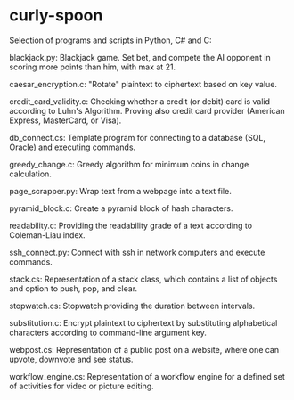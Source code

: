 # curly-spoon
Selection of programs and scripts in Python, C# and C:

blackjack.py: 
  Blackjack game. Set bet, and compete the AI opponent in scoring more points than him, with max at 21.
  
caesar_encryption.c:
  "Rotate" plaintext to ciphertext based on key value.
  
credit_card_validity.c:
  Checking whether a credit (or debit) card is valid according to Luhn's Algorithm. Proving also credit card provider (American Express, MasterCard, or Visa).

db_connect.cs:
  Template program for connecting to a database (SQL, Oracle) and executing commands.
  
greedy_change.c:
  Greedy algorithm for minimum coins in change calculation.
  
page_scrapper.py:
  Wrap text from a webpage into a text file.

pyramid_block.c:
  Create a pyramid block of hash characters.

readability.c:
  Providing the readability grade of a text according to Coleman-Liau index.

ssh_connect.py:
  Connect with ssh in network computers and execute commands.

stack.cs:
  Representation of a stack class, which contains a list of objects and option to push, pop, and clear.
  
stopwatch.cs:
  Stopwatch providing the duration between intervals.
  
substitution.c:
  Encrypt plaintext to ciphertext by substituting alphabetical characters according to command-line argument key.

webpost.cs:
  Representation of a public post on a website, where one can upvote, downvote and see status.

workflow_engine.cs:
  Representation of a workflow engine for a defined set of activities for video or picture editing.

